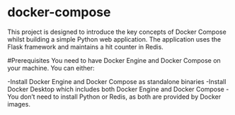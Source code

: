 # docker-compose
This project is designed to introduce the key concepts of Docker Compose whilst building a simple Python web application. The application uses the Flask framework and maintains a hit counter in Redis.

#Prerequisites
You need to have Docker Engine and Docker Compose on your machine. You can either:

-Install Docker Engine and Docker Compose as standalone binaries
-Install Docker Desktop which includes both Docker Engine and Docker Compose
-You don’t need to install Python or Redis, as both are provided by Docker images.
